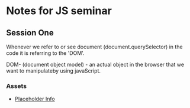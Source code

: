 # Notes for JS seminar

## Session One
Whenever we refer to  or see document (document.querySelector) in the code it is referring to the 'DOM'.

DOM- (document object model) - an actual object in the browser that we want to manipulateby using javaScript.



### Assets

- [Placeholder Info](https://jsonplaceholder.typicode.com/)